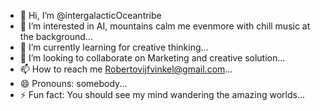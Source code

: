 - 👋 Hi, I’m @intergalacticOceantribe
- 👀 I’m interested in AI, mountains calm me evenmore with chill music at the background...
- 🌱 I’m currently learning for creative thinking...
- 💞️ I’m looking to collaborate on Marketing and creative solution...
- 📫 How to reach me Robertovijfvinkel@gmail.com...
- 😄 Pronouns: somebody...
- ⚡ Fun fact: You should see my mind wandering the amazing worlds...

<!---
intergalacticOceantribe/intergalacticOceantribe is a ✨ special ✨ repository because its `README.md` (this file) appears on your GitHub profile.
You can click the Preview link to take a look at your changes.
--->
